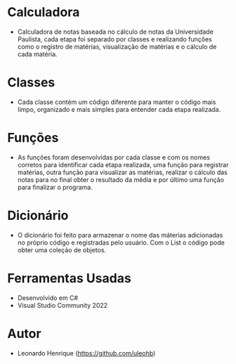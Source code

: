 # Calculadora
- Calculadora de notas baseada no cálculo de notas da Universidade Paulista, cada etapa foi separado por classes e realizando funções como o registro de matérias, visualização de matérias e o cálculo de cada matéria.

# Classes
- Cada classe contém um código diferente para manter o código mais limpo, organizado e mais simples para entender cada etapa realizada.

# Funções
- As funções foram desenvolvidas por cada classe e com os nomes corretos para identificar cada etapa realizada, uma função para registrar matérias, outra função para visualizar as matérias, realizar o cálculo das notas para no final
obter o resultado da média e por último uma função para finalizar o programa.

# Dicionário
- O dicionário foi feito para armazenar o nome das máterias adicionadas no próprio código e registradas pelo usuário. Com o List o código pode obter uma coleção de objetos.

# Ferramentas Usadas
- Desenvolvido em C#
- Visual Studio Community 2022

# Autor
- Leonardo Henrique (https://github.com/uleohb)
